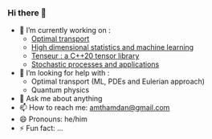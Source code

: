 ### Hi there 👋

- 🔭 I’m currently working on : 
  + [Optimal transport](https://github.com/istmarc/optimal-transport)
  + [High dimensional statistics and machine learning](https://github.com/istmarc/high-dimensional-statistics)
  + [Tenseur : a C++20 tensor library](https://github.com/istmarc/Tenseur)
  + [Stochastic processes and applications](https://github.com/istmarc/stochastic-process)
- 🤔 I’m looking for help with :
  + Optimal transport (ML, PDEs and Eulerian approach)
  + Quantum physics
- 💬 Ask me about anything
- 📫 How to reach me: amthamdan@gmail.com
- 😄 Pronouns: he/him
- ⚡ Fun fact: ...

